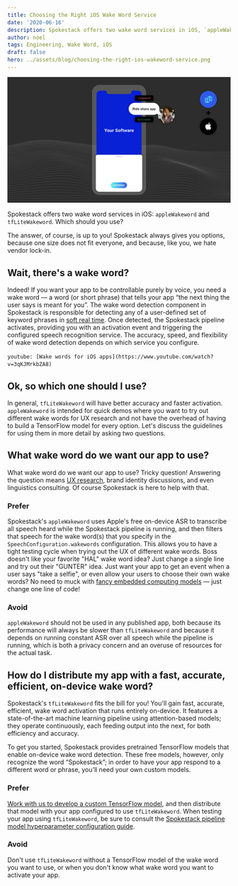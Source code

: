 ```yaml
---
title: Choosing the Right iOS Wake Word Service
date: '2020-06-16'
description: Spokestack offers two wake word services in iOS, `appleWakeword` and `tfLiteWakeword`. Which should you use?
author: noel
tags: Engineering, Wake Word, iOS
draft: false
hero: ../assets/blog/choosing-the-right-ios-wakeword-service.png
---
```


![Choosing the Right iOS Wake Word Service](../assets/blog/choosing-the-right-ios-wakeword-service.png)

Spokestack offers two wake word services in iOS: `appleWakeword` and `tfLiteWakeword`. Which should you use?

The answer, of course, is up to you! Spokestack always gives you options, because one size does not fit everyone, and because, like you, we hate vendor lock-in.

## Wait, there's a wake word?

Indeed! If you want your app to be controllable purely by voice, you need a wake word — a word (or short phrase) that tells your app “the next thing the user says is meant for you”. The wake word detection component in Spokestack is responsible for detecting any of a user-defined set of keyword phrases in [soft real time](https://en.wikipedia.org/wiki/Real-time_computing#Criteria_for_real-time_computing). Once detected, the Spokestack pipeline activates, providing you with an activation event and triggering the configured speech recognition service. The accuracy, speed, and flexibility of wake word detection depends on which service you configure.

`youtube: [Wake words for iOS apps](https://www.youtube.com/watch?v=3qKJMrkbZA8)`

## Ok, so which one should I use?

In general, `tfLiteWakeword` will have better accuracy and faster activation. `appleWakeword` is intended for quick demos where you want to try out different wake words for UX research and not have the overhead of having to build a TensorFlow model for every option. Let's discuss the guidelines for using them in more detail by asking two questions.

## What wake word do we want our app to use?

What wake word do we want our app to use? Tricky question! Answering the question means [UX research](/blog/user-research-for-voice-experiences), brand identity discussions, and even linguistics consulting. Of course Spokestack is here to help with that.

### Prefer

Spokestack's `appleWakeword` uses Apple's free on-device ASR to transcribe all speech heard while the Spokestack pipeline is running, and then filters that speech for the wake word(s) that you specify in the `SpeechConfiguration.wakewords` configuration. This allows you to have a tight testing cycle when trying out the UX of different wake words. Boss doesn't like your favorite "HAL" wake word idea? Just change a single line and try out their "GUNTER" idea. Just want your app to get an event when a user says "take a selfie", or even allow your users to choose their own wake words? No need to muck with [fancy embedded computing models](https://voicebot.ai/2020/05/29/new-voice-selfie-app-takes-photos-using-custom-phrases/) — just change one line of code!

### Avoid

`appleWakeword` should not be used in any published app, both because its performance will always be slower than `tfLiteWakeword` and because it depends on running constant ASR over all speech while the pipeline is running, which is both a privacy concern and an overuse of resources for the actual task.

## How do I distribute my app with a fast, accurate, efficient, on-device wake word?

Spokestack's `tfLiteWakeword` fits the bill for you! You'll gain fast, accurate, efficient, wake word activation that runs entirely on-device. It features a state-of-the-art machine learning pipeline using attention-based models; they operate continuously, each feeding output into the next, for both efficiency and accuracy.

To get you started, Spokestack provides pretrained TensorFlow models that enable on-device wake word detection. These free models, however, only recognize the word “Spokestack”; in order to have your app respond to a different word or phrase, you’ll need your own custom models.

### Prefer

[Work with us to develop a custom TensorFlow model](/docs/concepts/wakeword-models), and then distribute that model with your app configured to use `tfLiteWakeword`. When testing your app using `tfLiteWakeword`, be sure to consult the [Spokestack pipeline model hyperparameter configuration guide](/docs/concepts/pipeline-configuration).

### Avoid

Don't use `tfLiteWakeword` without a TensorFlow model of the wake word you want to use, or when you don't know what wake word you want to activate your app.
